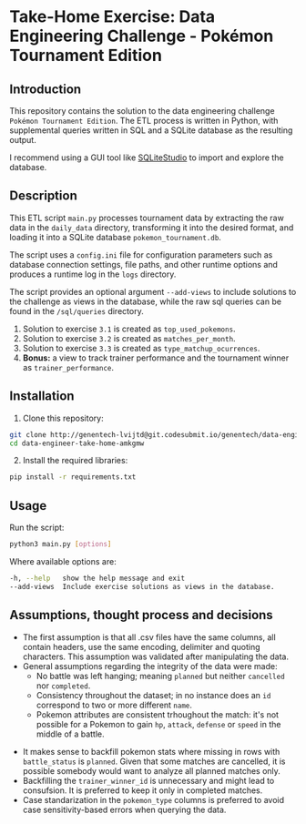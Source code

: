 # Take-Home Exercise: Data Engineering Challenge - Pokémon Tournament Edition

## Introduction

This repository contains the solution to the data engineering challenge `Pokémon Tournament Edition`. The ETL process is written in Python, with supplemental queries written in SQL and a SQLite database as the resulting output.

I recommend using a GUI tool like [SQLiteStudio](https://sqlitestudio.pl/) to import and explore the database.

## Description

This ETL script `main.py` processes tournament data by extracting the raw data in the `daily_data` directory, transforming it into the desired format, and loading it into a SQLite database `pokemon_tournament.db`.

The script uses a `config.ini` file for configuration parameters such as database connection settings, file paths, and other runtime options and produces a runtime log in the `logs` directory.

The script provides an optional argument `--add-views` to include solutions to the challenge as views in the database, while the raw sql queries can be found in the `/sql/queries` directory.
1. Solution to exercise `3.1` is created as `top_used_pokemons`.
2. Solution to exercise `3.2` is created as `matches_per_month`.
3. Solution to exercise `3.3` is created as `type_matchup_ocurrences`.
4. __Bonus:__ a view to track trainer performance and the tournament winner as `trainer_performance`.

## Installation

1. Clone this repository:
```bash
git clone http://genentech-lvijtd@git.codesubmit.io/genentech/data-engineer-take-home-amkgmw
cd data-engineer-take-home-amkgmw
```

2. Install the required libraries:
```bash
pip install -r requirements.txt
```

## Usage
Run the script:
```bash
python3 main.py [options]
```

Where available options are:
```bash
-h, --help   show the help message and exit
--add-views  Include exercise solutions as views in the database.
```

## Assumptions, thought process and decisions

* The first assumption is that all .csv files have the same columns, all contain headers, use the same encoding, delimiter and quoting characters. This assumption was validated after manipulating the data.
* General assumptions regarding the integrity of the data were made:
  - No battle was left hanging; meaning `planned` but neither `cancelled` nor `completed`.
  - Consistency throughout the dataset; in no instance does an `id` correspond to two or more different `name`.
  - Pokemon attributes are consistent trhoughout the match: it's not possible for a Pokemon to gain `hp`, `attack`, `defense` or `speed` in the middle of a battle.
- It makes sense to backfill pokemon stats where missing in rows with `battle_status` is `planned`. Given that some matches are cancelled, it is possible somebody would want to analyze all planned matches only.
- Backfilling the `trainer_winner_id` is unnecessary and might lead to consufsion. It is preferred to keep it only in completed matches.
- Case standarization in the `pokemon_type` columns is preferred to avoid case sensitivity-based errors when querying the data.

